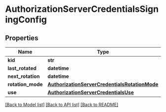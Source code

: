 # AuthorizationServerCredentialsSigningConfig

## Properties
Name | Type | Description | Notes
------------ | ------------- | ------------- | -------------
**kid** | **str** |  | [optional] 
**last_rotated** | **datetime** |  | [optional] 
**next_rotation** | **datetime** |  | [optional] 
**rotation_mode** | [**AuthorizationServerCredentialsRotationMode**](AuthorizationServerCredentialsRotationMode.md) |  | [optional] 
**use** | [**AuthorizationServerCredentialsUse**](AuthorizationServerCredentialsUse.md) |  | [optional] 

[[Back to Model list]](../README.md#documentation-for-models) [[Back to API list]](../README.md#documentation-for-api-endpoints) [[Back to README]](../README.md)


